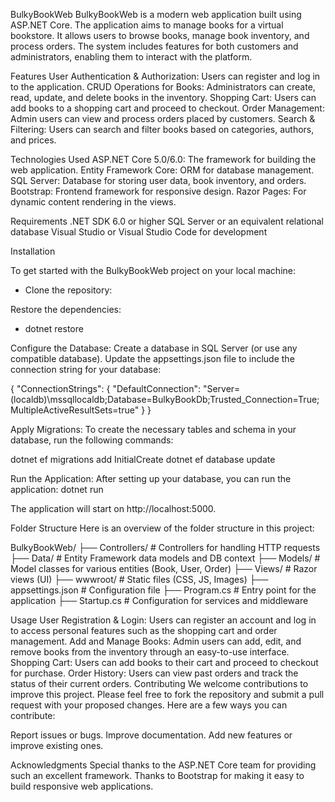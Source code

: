 BulkyBookWeb
BulkyBookWeb is a modern web application built using ASP.NET Core. The application aims to manage books for a virtual bookstore. It allows users to browse books, manage book inventory, and process orders. The system includes features for both customers and administrators, enabling them to interact with the platform.

Features
User Authentication & Authorization: Users can register and log in to the application.
CRUD Operations for Books: Administrators can create, read, update, and delete books in the inventory.
Shopping Cart: Users can add books to a shopping cart and proceed to checkout.
Order Management: Admin users can view and process orders placed by customers.
Search & Filtering: Users can search and filter books based on categories, authors, and prices.

Technologies Used
ASP.NET Core 5.0/6.0: The framework for building the web application.
Entity Framework Core: ORM for database management.
SQL Server: Database for storing user data, book inventory, and orders.
Bootstrap: Frontend framework for responsive design.
Razor Pages: For dynamic content rendering in the views.

Requirements
.NET SDK 6.0 or higher
SQL Server or an equivalent relational database
Visual Studio or Visual Studio Code for development

Installation

To get started with the BulkyBookWeb project on your local machine:
- Clone the repository:

Restore the dependencies:
- dotnet restore 
  
Configure the Database:
Create a database in SQL Server (or use any compatible database).
Update the appsettings.json file to include the connection string for your database:

{
  "ConnectionStrings": {
    "DefaultConnection": "Server=(localdb)\\mssqllocaldb;Database=BulkyBookDb;Trusted_Connection=True;MultipleActiveResultSets=true"
  }
}


Apply Migrations:
To create the necessary tables and schema in your database, run the following commands:

dotnet ef migrations add InitialCreate
dotnet ef database update


Run the Application:
After setting up your database, you can run the application:
dotnet run

The application will start on http://localhost:5000.


Folder Structure
Here is an overview of the folder structure in this project:


BulkyBookWeb/
├── Controllers/        # Controllers for handling HTTP requests
├── Data/               # Entity Framework data models and DB context
├── Models/             # Model classes for various entities (Book, User, Order)
├── Views/              # Razor views (UI)
├── wwwroot/            # Static files (CSS, JS, Images)
├── appsettings.json    # Configuration file
├── Program.cs          # Entry point for the application
├── Startup.cs          # Configuration for services and middleware

Usage
User Registration & Login: Users can register an account and log in to access personal features such as the shopping cart and order management.
Add and Manage Books: Admin users can add, edit, and remove books from the inventory through an easy-to-use interface.
Shopping Cart: Users can add books to their cart and proceed to checkout for purchase.
Order History: Users can view past orders and track the status of their current orders.
Contributing
We welcome contributions to improve this project. Please feel free to fork the repository and submit a pull request with your proposed changes. Here are a few ways you can contribute:

Report issues or bugs.
Improve documentation.
Add new features or improve existing ones.

Acknowledgments
Special thanks to the ASP.NET Core team for providing such an excellent framework.
Thanks to Bootstrap for making it easy to build responsive web applications.